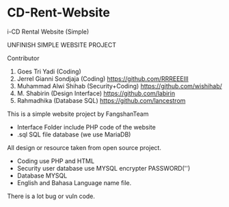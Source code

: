 # CD-Rent-Website
i-CD Rental Website (Simple)


UNFINISH SIMPLE WEBSITE PROJECT

Contributor
1. Goes Tri Yadi (Coding) 
2. Jerrel Gianni Sondjaja (Coding) https://github.com/RRREEEIII
3. Muhammad Alwi Shihab (Security+Coding) https://github.com/wishihab/
4. M. Shabirin (Design Interface) https://github.com/labirin
5. Rahmadhika (Database SQL) https://github.com/lancestrom

This is a simple website project by FangshanTeam

- Interface Folder include PHP code of the website
- .sql SQL file database (we use MariaDB)



All design or resource taken from open source project.

- Coding use PHP and HTML
- Security user database use MYSQL encrypter PASSWORD('')
- Database MYSQL
- English and Bahasa Language name file.


There is a lot bug or vuln code.
